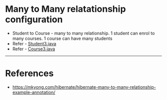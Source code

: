 # Many to Many relatationship configuration
* Student to Course - many to many relationship. 1 student can enrol to many courses. 1 course can have many students
* Refer - [Student3.java](Student3.java)
* Refer - [Course3.java](Course3.java)
------
# References
* https://mkyong.com/hibernate/hibernate-many-to-many-relationship-example-annotation/